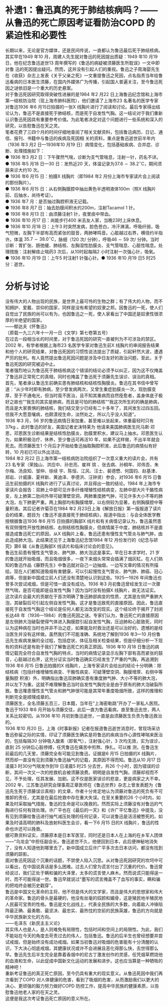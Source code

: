 # 补遗1：鲁迅真的死于肺结核病吗？——从鲁迅的死亡原因考证看防治COPD 的紧迫性和必要性  
长期以来，无论是官方媒体，还是民间传说，一直都认为鲁迅最后死于肺结核病。其实早在1949 年10 月，周建人先生就对鲁迅的死因提出质疑：1949 年10 月19 日，他在纪念鲁迅逝世13  周年撰写的《鲁迅的病疑被须藤医生所耽误》一文中即对鲁 迅的死因提出疑问。然而，这并没有引起人们的重视。鲁迅之子周海婴先生在《收获》杂志上发表《关于父亲之死》一文重提鲁迅之死因，点名指责当年给鲁迅看病的日本医生须藤，在国内外媒体广为传播，引起国人普遍关注，至今鲁迅死因之谜依旧是一个重大的历史悬案。  
对于鲁迅死因研究取得突破性进展的是1984 年2 月22 日上海鲁迅纪念馆和上海市第一结核防治院（现上海市肺科医院），他们邀请了上海市23 名著名的医学专家对鲁迅1936 年6 月15日拍摄的一张X 线胸片进行了阅读和讨论。最后专家得出结论认为，鲁迅不是直接死于肺结核，而是死于自发性气胸。这一结论对于我们重新认识鲁迅死因具有重要参考价值。为此笔者决定对这个问题进行一些系统和深入的研究，以告慰鲁迅在天之灵。  
笔者花费了三四个月的时间仔细地查阅了相关文献资料，包括鲁迅病历、日记、通信、报刊、书籍中与鲁迅的疾病及死因相 关的资料，重点是鲁迅逝世前半年内（1936 年3 月2 日—1936年10 月19 日）病情变化，包括基础疾病、合并症、诊断、处理措施如下：  
●  1936 年3 月2 日：下午骤然气喘，诊断为支气管喘息，注射一针，药名不详。  
●  1936 年5 月18 日—30 日：发热近20 天，体温记录为$37.6\sim38.2^{\circ}\mathrm{C}$，期间须藤来诊大约10 次。  
●  1936 年6 月15 日：拍摄X 线胸片（即1984 年2 月份上海市专家读片会上阅读的那份胸片）。  
●  1936 年6 月15 日：从右侧胸膜腔中抽出黄色半透明液体$100\mathrm{m}$（照X 线胸片前、后抽水，尚待考证）。  
●  1936 年7 月：是否抽过胸腔积液无记载。  
●  1936 年8 月7 日：抽去肋膜间积水约$200\mathrm{m}$，注射Tacamol 1 针。  
●  1936 年8 月13 日：由须藤注射1 针，夜里痰中带血。  
●  1936 年10 月17 日：尚能步行400 米去友人家，当晚23时上床休息。  
●  1936 年10 月18 日：上午3 时突然发病，脸色苍白，冷汗淋漓，呼吸纤弱，吸气短微，左胸下半部有高而紧张的鼓音，两肺哮鸣音。心脏越过右界，横径约半指许。体温 $35.7\sim38.0^{\circ}\mathrm{C}$，脉细（120 次/ 分钟），呼吸$46\sim59$ 次/ 分钟。当时诊断：胃扩张、肠弛缓、肺结核、左胸湿性肋膜炎、支气管喘息、心脏性喘息。处理措施：注射解痉止喘药3 次后，从10时起每隔2 小时注射一次强心针，吸氧。  
●  1936 年10 月19 日：上午5 时注射1 针强心针。●  1936 年10 月19 日5 时25 分：逝世。  
# 分析与讨论  
没有伟大的人物出现的民族，是世界上最可怜的生物之群；有了伟大的人物，而不知拥护、爱戴、崇仰的国家，同样是没有希望的奴隶之邦。因鲁迅的一死，使人们自觉出了民族的尚可以有为，也因鲁迅之一死，使人家看出了中国还是奴隶性很浓厚的半绝望的国家。  
——郁达夫《怀鲁迅》  
〔原载一九三六年十一月一日《文学》第七卷第五号〕  
在过去一段相当长的时间里，对于鲁迅死因的研究一直被列为不可涉及的禁区。2002 年，有学者根据上海市23 名医学专家对鲁迅生前X 线胸片的审阅报告结果和他个人的研究结果，对鲁迅死因的习惯性说法提出了质疑，引起轩然大波，遭遇严厉的批判。有人竟然提出鲁迅死因问题是涉及中日友好的政治问题，至此，关于鲁迅死因的研究被迫中止。  
笔者强烈地认为鲁迅死于肺结核病这个错误的结论必须予以纠正，因为这不仅掩盖了鲁迅非正常死亡的真相，同时也掩盖了鲁迅死于须藤先生误诊、误治的真相。  
首先，笔者承认鲁迅生前确实患有肺结核和结核性胸膜炎。鲁迅在其书信中曾写道：“从少年时即有肺病，至少曾发病两次，又曾生重症肋膜炎一次，现肋膜变厚，至于不通电光，但当时竟不医治，且不知其重病而自然痊愈者，盖身体底子极好之故也”“我生的其实是肺病，而且是可怕的肺结核”“我这次所生的的确是肺病，而且是大家畏惧的肺结核，我们结交至少已经有二十多年了，其间发生过四五回。但我不大愿意嚷病，也颇漠视生命，淡然处之，所以几乎没人知道”。  
1936 年3 月，56 岁的鲁迅病情日渐加重，甚至难以坐起来，体重最轻时只有 $37\mathrm{kg}$ 。此时鲁迅的好友，美国记者史沫特莱为 他请来美国肺病医生托马斯·邓恩，邓恩医生诊断结果是结核性肋膜炎，肋膜里积水，建议马上抽水。邓恩医生认为，如果积极治疗、休养，至少鲁迅可再活10 年，如果不这样做，不出半年就会死去。而须藤医生1 个月后才开始给鲁迅抽取胸腔积液，此后鲁迅的病情似有好转，10 月初已可以外出活动。  
1984 年2 月22 日上海市第一结核病防治院组织了一次意义重大的读片会，共有23 名专家（荣独山、洪应中、孙忠亮、崔祥 瑸 、张去病、孙桐年、邓伟吾、朱尔梅、汤良知、邹仲、徐续 宇、陈恒、江风、汪士、裴德懋、何国钧、赵基津、郑岩、计威康、夏祥新、黄迪泽、李德洪、汪钟贤）参会，对1936 年6 月15 日鲁迅生前拍摄的X 线胸片进行了认真讨论，并且得出一致的结论。1984 年上海市专家读片会报告：双肺上中部可见许多纤维增殖性结核病变，左肺中部大片干酪性病变，左上肺第二肋间外带可疑薄壁空洞，两肺重度肺气肿，可见许多大小不等的肺大泡，左下肺更严重。两上胸部均有胸膜增厚，以右侧较为显著，右侧胸膜腔中等量积液。其后记者许菊芬在1984 年2 月23日上海《解放日报》第一版报道了读片会的结果，题目为《鲁迅不是直接死于肺结核病》，报道中指出：与会全体医学教授根据鲁迅1936 年6 月15 日拍摄的胸部X 线片和有关病情记录认为，鲁迅虽然患有双侧慢性开放性肺结核、右侧结核性胸膜炎，但病情属于中度，肺结核并不是直接造成鲁迅死亡的原因，从X 线胸片上看，鲁迅还患有慢性支气管炎与肺气肿，由此造成肺大泡。此结果还见于上海鲁迅纪念馆1984 年12 月份发行的《纪念与研究》第6 辑《从鲁迅胸部X 线读片和临床讨论会的意见》。  
鲁迅生前患有慢性支气管炎、肺气肿、肺大泡这是事实。早在日本求学时，21 岁的鲁迅就开始吸烟，而且吸烟很多，一夜下来烟头常常会插满了烟灰缸。在人们熟知的鲁迅作品《藤野先生》中鲁迅就对自己一边抽烟，一边写文章的情况有所描绘。现在人们都知道吸烟有害健康，可以引起慢性支气管炎、肺气肿、肺癌、冠心病等，但是新中国成立前人们还没有清楚地认识到这些。1925—1926 年间鲁迅也曾多次尝试戒烟，但是可惜一直没有成功。1936 年3 月初鲁迅曾经发生过一次骤然气喘，是否可能即是自发性气胸？因为当时没有拍摄X 线胸片，故无法证实。  
这次读片会最大的贡献在于首次明确了鲁迅肺部病变的性质，尤其是左侧严重肺大泡，其破裂后可引起左侧自发性气胸。这才是鲁迅致死的直接原因。因此，鲁迅直接死于自发性气胸这个结论是任何人都无法改变的现实。这个结论终于揭开了封闭长达48 年（1936—1984）的鲁迅死因之谜。专家们认为，鲁迅死亡的直接原因是左侧肺大泡破裂使得气体进入胸膜腔引起自发性气胸，压迫肺和心脏致死，同时认为这种病在当时也并非不治之症，如果能及时救治还是可以治好的，遗憾的是经治医生并没有这样做。虽然我们不可能准确、系统地了解到1936 年3—10 月份鲁迅先生疾病发展的全过程，包括症状、体征及相关检查结果，但是仔细分析一下现有的资料还是有助于我们了解鲁迅死亡的真正原因。1936 年10 月18 日鲁迅的病情记载完全符合自发性气胸的特点，当时的病情记录显示左胸下部有高而紧张的鼓音，心脏越过右界，这充分证实当时鲁迅确实已经发生了严重的气胸，再追溯到1936 年6 月15 日鲁迅拍摄的X 线胸片，上海专家读片会给出的结论十分明确：除结核病（包括纤维增殖性病变、干酪性病变、可疑薄壁空洞、胸膜增厚、右侧中等量胸腔 积液）外，明确指出鲁迅双肺确实患有重度肺气肿、大小不等的肺大泡，并以左下为重。这就不难理解鲁迅当时自发性气胸完全是由于原有的肺大泡破裂所致。鲁迅罹患慢性支气管炎和肺气肿很可能是其常年重度吸烟所致，这样的推理和判断完全是顺理成章的。  
须藤医生，全名须藤五百三，日本籍，当年在“上海密勒路”开办了一家私人医院。鲁迅于1933 年6 月开始与须藤交往，此后一直为鲁迅看病，直至鲁迅去世，两人关系比较密切。从1936 年10 月初到鲁迅逝世，一直是由须藤医生负责为鲁迅救治的。  
1936 年10 月20 日，上海《时事新报》记者在报道鲁迅逝世消息时，曾现场采访鲁迅弥留之际的实情，印证了须藤医生确实是将鲁迅的疾病当作心源性哮喘来医治的，包括每隔30 分钟吸入酸素（即氧气），注射强心针，3 次均无效，实为误诊，直到 25  分钟后心脏停搏，任凭鲁迅在痛苦中煎熬、挣扎。可以推 测，在鲁迅生前最后的几天里，须藤完全有可能见到鲁迅，证据是6 月15 日拍摄的X 线胸片，然而却一直没有见到须藤为鲁迅抽气的记载，其原因不得而知。鲁迅从10 月17 日凌晨3 时30分气喘发作到19 日凌晨5 时25 分去世，共26 个小时，因为错误的诊断，其间一次又一次的抢救机会被须藤浪费。明明是自发性气胸，须藤却视而不见，不予处理，任其发展、加剧。这不仅是医家误诊的悲哀，更是病家之大不幸。  
2002 年，江苏鲁迅研究会理事周正章医师在《鲁迅世界》杂志上曾发表题为《鲁迅先生死于须藤误诊真相》的文章，作者十分肯定地认为须藤对鲁迅的死负有不可推卸的责任，尤其是在最后抢救中存在重大失误。在至关重要的26 个小时内，如果及时采取抽气措施，鲁迅的生命是可以挽救的。然而实际上须藤没有对鲁迅的气胸进行任何有效处理。许广平也在《最后的一天》和《许广平忆鲁迅》中提及，没有见到须藤给鲁迅进行抽气减压处理的任何记录，可以说鲁迅是活活被憋死的。如果及时请高明的肺科及放射科医生会诊，看一下6 月15 日的X 线胸片，鲁迅的性命也许还可以挽救。  
据可靠资料证实，须藤原本是日本军医官，同时还是日本人在上海的在乡军人团体——“乌龙会”中担任副会长。鲁迅逝世不久，他便回到日本，此后便神秘地消失了，没有人知道他到哪里去了。新中国成立后许广平多次去日本访问，都没有找到须藤的踪影。  
面对鲁迅死因这个沉重的话题，不禁使人陷入沉思。从对鲁迅死因研究的坎坷中可以看出，在中国说真话是多么困难。过去人们曾为谎言付出了沉重的代价。鲁迅曾经说过，我们正处于瞒和骗的大泽里，太多的谎言使人麻木。然而说谎只能得逞一时，而不可能得逞一世。鲁迅早就说过“墨写的谎言掩盖不了血写的事实，瞒和骗的把戏终会被历史戳穿”。  
鲁迅是中国文化革命的主将，他不但是伟大的文学家，而且是伟大的思想家和伟大的革命家。鲁迅的骨头是最硬的，他没有丝毫的奴颜和媚骨，这是殖民地半殖民地人民最可宝贵的性格。鲁迅是文化战线上，代表全民族的大多数，向着敌人冲锋陷阵最正确、最勇敢、最坚决、最忠实、最热忱的空前的民族英雄，鲁迅的方向就是中华民族新文化的方向。  
——毛泽东《新民主主义论》  
其实伟人也是人，是人则难免有局限性，包括时间和空间上的局限性。为此，我们不能站在今天的角度去苛责过去的伟人，包括鲁迅。鲁迅的后半生也曾经想要并尝试戒烟，但是始终没有成功戒烟。如果当初鲁迅对吸烟的危害能有十分清醒的认识，下大决心彻底戒烟，其健康状况或许不会进展且恶化得那么快，去世得那么早。鲁迅先生后半生完全是靠着香烟中的尼古丁激发创作的灵感，任凭烟草燃烧他的血液和生命，以此促成中国新文化运动的发展和进步。这也应当算是一种牺牲的精神吧！  
重新考证鲁迅的真正死亡原因，至今仍具有重大的现实意义。从鲁迅死因中我们再次看到了COPD 对人体健康的危害，看到了吸烟的危害，从而激励我们以更大的决心、更顽强的毅力努力做好COPD 防控工作，提高中华民族的健康素质，以告慰鲁迅他老人家的在天之灵。  
这便是我这次考证鲁迅死亡原因的意义所在。  
